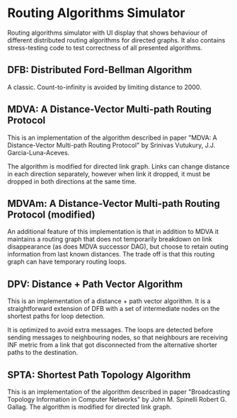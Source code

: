 Routing Algorithms Simulator
============================

Routing algorithms simulator with UI display that shows behaviour of different distributed routing
algorithms for directed graphs. It also contains stress-testing code to test correctness of all
presented algorithms.

DFB: Distributed Ford-Bellman Algorithm
---------------------------------------

A classic. Count-to-infinity is avoided by limiting distance to 2000.

MDVA: A Distance-Vector Multi-path Routing Protocol
---------------------------------------------------

This is an implementation of the algorithm described in paper
"MDVA: A Distance-Vector Multi-path Routing Protocol"
by Srinivas Vutukury, J.J. Garcia-Luna-Aceves.

The algorithm is modified for directed link graph. Links can change distance in each direction separately,
however when link it dropped, it must be dropped in both directions at the same time.

MDVAm: A Distance-Vector Multi-path Routing Protocol (modified)
---------------------------------------------------------------

An additional feature of this implementation is that in addition to MDVA it maintains a routing graph that
does not temporarily breakdown on link disappearance (as does MDVA successor DAG), but choose to retain
outing information from last known distances. The trade off is that this routing graph can have
temporary routing loops.

DPV: Distance + Path Vector Algorithm
-------------------------------------

This is an implementation of a distance + path vector algorithm. It is a straightforward extension of DFB
with a set of intermediate nodes on the shortest paths for loop detection.

It is optimized to avoid extra messages. The loops are detected before sending messages to neighbouring nodes,
so that neighbours are receiving INF metric from a link that got disconnected from the alternative shorter
paths to the destination.

SPTA: Shortest Path Topology Algorithm
--------------------------------------

This is an implementation of the algorithm described in paper
"Broadcasting Topology Information in Computer Networks" by John M. Spinelli Robert G. Gallag.
The algorithm is modified for directed link graph.

